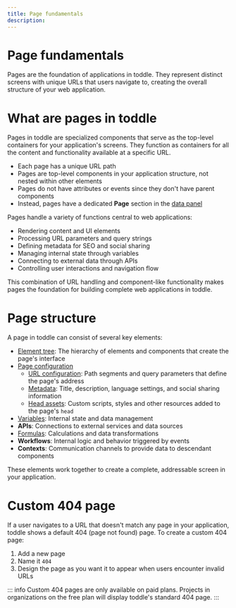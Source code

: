 ```yaml
---
title: Page fundamentals
description:
---
```


# Page fundamentals
Pages are the foundation of applications in toddle. They represent distinct screens with unique URLs that users navigate to, creating the overall structure of your web application.

# What are pages in toddle
Pages in toddle are specialized components that serve as the top-level containers for your application's screens. They function as containers for all the content and functionality available at a specific URL. 
- Each page has a unique URL path
- Pages are top-level components in your application structure, not nested within other elements
- Pages do not have attributes or events since they don't have parent components
- Instead, pages have a dedicated **Page** section in the [data panel](/the-editor/data-panel)

Pages handle a variety of functions central to web applications:
- Rendering content and UI elements
- Processing URL parameters and query strings
- Defining metadata for SEO and social sharing
- Managing internal state through variables
- Connecting to external data through APIs
- Controlling user interactions and navigation flow

This combination of URL handling and component-like functionality makes pages the foundation for building complete web applications in toddle.

# Page structure
A page in toddle can consist of several key elements:
- [Element tree](/the-editor/element-tree): The hierarchy of elements and components that create the page's interface
- [Page configuration](/pages/page-configuration)
    - [URL configuration](/pages/page-configuration#url-structure): Path segments and query parameters that define the page's address
    - [Metadata](/pages/page-configuration#metadata): Title, description, language settings, and social sharing information
    - [Head assets](/pages/page-configuration#head-assets): Custom scripts, styles and other resources added to the page's `head`
- [Variables](/variables/overview): Internal state and data management
- **APIs**: Connections to external services and data sources
- [Formulas](/formulas/the-formula-editor): Calculations and data transformations
- **Workflows**: Internal logic and behavior triggered by events
- **Contexts**: Communication channels to provide data to descendant components

These elements work together to create a complete, addressable screen in your application.

# Custom 404 page
If a user navigates to a URL that doesn't match any page in your application, toddle shows a default 404 (page not found) page.
To create a custom 404 page:
1. Add a new page
2. Name it `404`
3. Design the page as you want it to appear when users encounter invalid URLs

::: info
Custom 404 pages are only available on paid plans. Projects in organizations on the free plan will display toddle's standard 404 page.
:::